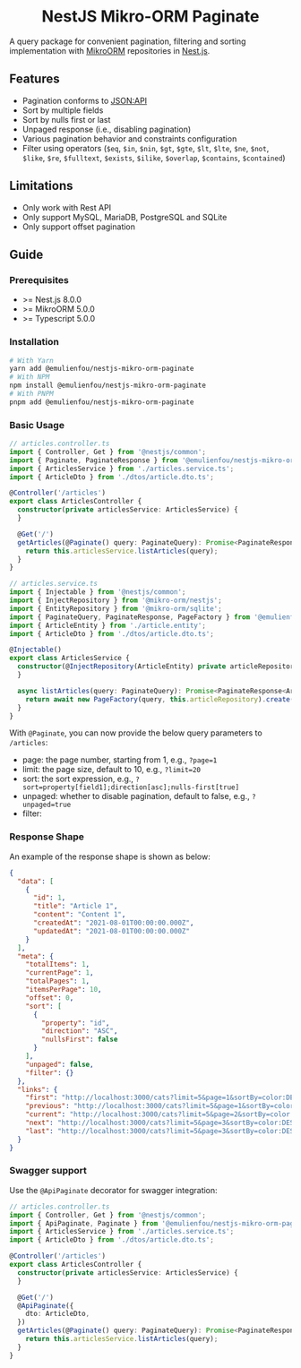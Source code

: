 <div align="center">
  <h1> NestJS Mikro-ORM Paginate </h1>
</div>

A query package for convenient pagination, filtering and sorting implementation with [MikroORM](https://mikro-orm.io)
repositories in [Nest.js](https://nestjs.com).

## Features

- Pagination conforms to [JSON:API](https://jsonapi.org)
- Sort by multiple fields
- Sort by nulls first or last
- Unpaged response (i.e., disabling pagination)
- Various pagination behavior and constraints configuration
- Filter using
  operators (`$eq`, `$in`, `$nin`, `$gt`, `$gte`, `$lt`, `$lte`, `$ne`, `$not`, `$like`, `$re`, `$fulltext`, `$exists`, `$ilike`, `$overlap`, `$contains`, `$contained`)

## Limitations

- Only work with Rest API
- Only support MySQL, MariaDB, PostgreSQL and SQLite
- Only support offset pagination

## Guide

### Prerequisites

- \>= Nest.js 8.0.0
- \>= MikroORM 5.0.0
- \>= Typescript 5.0.0

### Installation

```bash
# With Yarn
yarn add @emulienfou/nestjs-mikro-orm-paginate
# With NPM
npm install @emulienfou/nestjs-mikro-orm-paginate
# With PNPM
pnpm add @emulienfou/nestjs-mikro-orm-paginate
```

### Basic Usage

```typescript
// articles.controller.ts
import { Controller, Get } from '@nestjs/common';
import { Paginate, PaginateResponse } from '@emulienfou/nestjs-mikro-orm-paginate';
import { ArticlesService } from './articles.service.ts';
import { ArticleDto } from './dtos/article.dto.ts';

@Controller('/articles')
export class ArticlesController {
  constructor(private articlesService: ArticlesService) {
  }

  @Get('/')
  getArticles(@Paginate() query: PaginateQuery): Promise<PaginateResponse<ArticlesDto>> {
    return this.articlesService.listArticles(query);
  }
}
```

```typescript
// articles.service.ts
import { Injectable } from '@nestjs/common';
import { InjectRepository } from '@mikro-orm/nestjs';
import { EntityRepository } from '@mikro-orm/sqlite';
import { PaginateQuery, PaginateResponse, PageFactory } from '@emulienfou/nestjs-mikro-orm-paginate';
import { ArticleEntity } from './article.entity';
import { ArticleDto } from './dtos/article.dto.ts';

@Injectable()
export class ArticlesService {
  constructor(@InjectRepository(ArticleEntity) private articleRepository: EntityRepository<ArticleEntity>) {
  }

  async listArticles(query: PaginateQuery): Promise<PaginateResponse<ArticleDto>> {
    return await new PageFactory(query, this.articleRepository).create();
  }
}
```

With `@Paginate`, you can now provide the below query parameters to `/articles`:

- page: the page number, starting from 1, e.g., `?page=1`
- limit: the page size, default to 10, e.g., `?limit=20`
- sort: the sort expression, e.g., `?sort=property[field1];direction[asc];nulls-first[true]`
- unpaged: whether to disable pagination, default to false, e.g., `?unpaged=true`
- filter:

### Response Shape

An example of the response shape is shown as below:

```json
{
  "data": [
    {
      "id": 1,
      "title": "Article 1",
      "content": "Content 1",
      "createdAt": "2021-08-01T00:00:00.000Z",
      "updatedAt": "2021-08-01T00:00:00.000Z"
    }
  ],
  "meta": {
    "totalItems": 1,
    "currentPage": 1,
    "totalPages": 1,
    "itemsPerPage": 10,
    "offset": 0,
    "sort": [
      {
        "property": "id",
        "direction": "ASC",
        "nullsFirst": false
      }
    ],
    "unpaged": false,
    "filter": {}
  },
  "links": {
    "first": "http://localhost:3000/cats?limit=5&page=1&sortBy=color:DESC&search=i&filter.age=$gte:3",
    "previous": "http://localhost:3000/cats?limit=5&page=1&sortBy=color:DESC&search=i&filter.age=$gte:3",
    "current": "http://localhost:3000/cats?limit=5&page=2&sortBy=color:DESC&search=i&filter.age=$gte:3",
    "next": "http://localhost:3000/cats?limit=5&page=3&sortBy=color:DESC&search=i&filter.age=$gte:3",
    "last": "http://localhost:3000/cats?limit=5&page=3&sortBy=color:DESC&search=i&filter.age=$gte:3"
  }
}
```

### Swagger support

Use the `@ApiPaginate` decorator for swagger integration:

```typescript
// articles.controller.ts
import { Controller, Get } from '@nestjs/common';
import { ApiPaginate, Paginate } from '@emulienfou/nestjs-mikro-orm-paginate';
import { ArticlesService } from './articles.service.ts';
import { ArticleDto } from './dtos/article.dto.ts';

@Controller('/articles')
export class ArticlesController {
  constructor(private articlesService: ArticlesService) {
  }

  @Get('/')
  @ApiPaginate({
    dto: ArticleDto,
  })
  getArticles(@Paginate() query: PaginateQuery): Promise<PaginateResponse<ArticlesDto>> {
    return this.articlesService.listArticles(query);
  }
}
```
